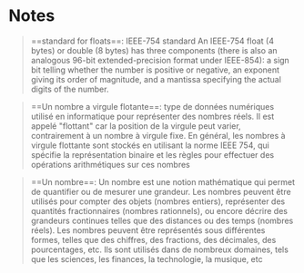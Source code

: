 # Notes

> ==standard for floats==: IEEE-754 standard
    An IEEE-754 float (4 bytes) or double (8 bytes) has three components (there is also an analogous 96-bit extended-precision format under IEEE-854): a sign bit telling whether the number is positive or negative, an exponent giving its order of magnitude, and a mantissa specifying the actual digits of the number.

> ==Un nombre a virgule flotante==:  type de données numériques utilisé en informatique pour représenter des nombres réels. Il est appelé "flottant" car la position de la virgule peut varier, contrairement à un nombre à virgule fixe. En général, les nombres à virgule flottante sont stockés en utilisant la norme IEEE 754, qui spécifie la représentation binaire et les règles pour effectuer des opérations arithmétiques sur ces nombres

> ==Un nombre==: Un nombre est une notion mathématique qui permet de quantifier ou de mesurer une grandeur. Les nombres peuvent être utilisés pour compter des objets (nombres entiers), représenter des quantités fractionnaires (nombres rationnels), ou encore décrire des grandeurs continues telles que des distances ou des temps (nombres réels). Les nombres peuvent être représentés sous différentes formes, telles que des chiffres, des fractions, des décimales, des pourcentages, etc. Ils sont utilisés dans de nombreux domaines, tels que les sciences, les finances, la technologie, la musique, etc